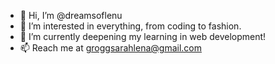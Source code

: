 - 👋 Hi, I’m @dreamsoflenu
- 👀 I’m interested in everything, from coding to fashion. 
- 🌱 I’m currently deepening my learning in web development!
- 📫 Reach me at groggsarahlena@gmail.com

<!---
dreamsoflenu/dreamsoflenu is a ✨ special ✨ repository because its `README.md` (this file) appears on your GitHub profile.
You can click the Preview link to take a look at your changes.
--->
